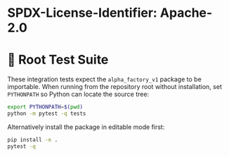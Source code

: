 # SPDX-License-Identifier: Apache-2.0
# 🧪 Root Test Suite

These integration tests expect the `alpha_factory_v1` package to be importable. When running from the repository root without installation, set `PYTHONPATH` so Python can locate the source tree:

```bash
export PYTHONPATH=$(pwd)
python -m pytest -q tests
```

Alternatively install the package in editable mode first:

```bash
pip install -e .
pytest -q
```
